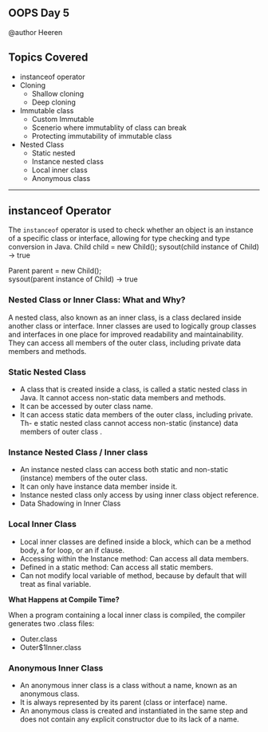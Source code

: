 ## OOPS Day 5

 @author Heeren

 **Topics Covered**
--------------
- instanceof operator
- Cloning
  - Shallow cloning 
  - Deep cloning 
- Immutable class
  - Custom Immutable
  - Scenerio where immutablity of class can break
  - Protecting immutability of immutable class
- Nested Class
    - Static nested
    - Instance nested class
    - Local inner class
    - Anonymous class
--------------
## instanceof Operator

The `instanceof` operator is used to check whether an object is an instance of a specific class or interface, allowing for type checking and type conversion in Java.
Child child = new Child();
sysout(child instance of Child) ->   true   
   
Parent parent = new Child();   
sysout(parent instance of Child) ->   true

###  Nested Class or Inner Class: What and Why?

A nested class, also known as an inner class, is a class declared inside another class or interface. Inner classes are used to logically group classes and interfaces in one place for improved readability and maintainability. They can access all members of the outer class, including private data members and methods.

### Static Nested Class

- A class that is created inside a class, is called a static nested class in Java. It cannot access non-static data members and methods. 
- It can be accessed by outer class name.
- It can access static data members of the outer class, including private.
Th- e static nested class cannot access non-static (instance) data members of outer class .


### Instance Nested Class / Inner class

- An instance nested class can access both static and non-static (instance) members of the outer class.
- It can only have instance data member inside it.
- Instance nested class only access by using inner class object reference.
- Data Shadowing in Inner Class

### Local Inner Class

- Local inner classes are defined inside a block, which can be a method body, a for loop, or an if clause.
- Accessing within the Instance method: Can access all data members.
- Defined in a static method: Can access all static members.
- Can not modify local variable of method, because by default that will treat as final variable.

**What Happens at Compile Time?**

When a program containing a local inner class is compiled, the compiler generates two .class files:

- Outer.class
- Outer$1Inner.class

### Anonymous Inner Class

- An anonymous inner class is a class without a name, known as an anonymous class. 
- It is always represented by its parent (class or interface) name. 
- An anonymous class is created and instantiated in the same step and does not contain any explicit constructor due to its lack of a name.



